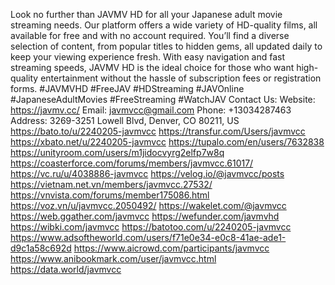 Look no further than JAVMV HD for all your Japanese adult movie streaming needs. Our platform offers a wide variety of HD-quality films, all available for free and with no account required. You’ll find a diverse selection of content, from popular titles to hidden gems, all updated daily to keep your viewing experience fresh. With easy navigation and fast streaming speeds, JAVMV HD is the ideal choice for those who want high-quality entertainment without the hassle of subscription fees or registration forms.
#JAVMVHD #FreeJAV #HDStreaming #JAVOnline #JapaneseAdultMovies #FreeStreaming #WatchJAV
Contact Us:
Website: https://javmv.cc/ 
Email: javmvcc@gmail.com
Phone: +13034287463
Address: 3269-3251 Lowell Blvd, Denver, CO 80211, US
https://bato.to/u/2240205-javmvcc
https://transfur.com/Users/javmvcc
https://xbato.net/u/2240205-javmvcc
https://tupalo.com/en/users/7632838
https://unityroom.com/users/m1jidocvyrg2elfp7w8q
https://coasterforce.com/forums/members/javmvcc.61017/
https://vc.ru/u/4038886-javmvcc
https://velog.io/@javmvcc/posts
https://vietnam.net.vn/members/javmvcc.27532/
https://vnvista.com/forums/member175086.html
https://voz.vn/u/javmvcc.2050492/
https://wakelet.com/@javmvcc
https://web.ggather.com/javmvcc
https://wefunder.com/javmvhd
https://wibki.com/javmvcc
https://batotoo.com/u/2240205-javmvcc
https://www.adsoftheworld.com/users/f71e0e34-e0c8-41ae-ade1-d9c1a58c692d
https://www.aicrowd.com/participants/javmvcc
https://www.anibookmark.com/user/javmvcc.html
https://data.world/javmvcc